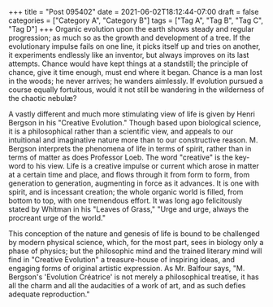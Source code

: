+++
title = "Post 095402"
date = 2021-06-02T18:12:44-07:00
draft = false
categories = ["Category A", "Category B"]
tags = ["Tag A", "Tag B", "Tag C", "Tag D"]
+++
Organic evolution upon the earth shows steady and regular progression; as much so as the growth and development of a tree. If the evolutionary impulse fails on one line, it picks itself up and tries on another, it experiments endlessly like an inventor, but always improves on its last attempts. Chance would have kept things at a standstill; the principle of chance, give it time enough, must end where it began. Chance is a man lost in the woods; he never arrives; he wanders aimlessly. If evolution pursued a course equally fortuitous, would it not still be wandering in the wilderness of the chaotic nebulæ?

A vastly different and much more stimulating view of life is given by Henri Bergson in his "Creative Evolution." Though based upon biological science, it is a philosophical rather than a scientific view, and appeals to our intuitional and imaginative nature more than to our constructive reason. M. Bergson interprets the phenomena of life in terms of spirit, rather than in terms of matter as does Professor Loeb. The word "creative" is the key-word to his view. Life is a creative impulse or current which arose in matter at a certain time and place, and flows through it from form to form, from generation to generation, augmenting in force as it advances. It is one with spirit, and is incessant creation; the whole organic world is filled, from bottom to top, with one tremendous effort. It was long ago felicitously stated by Whitman in his "Leaves of Grass," "Urge and urge, always the procreant urge of the world."

This conception of the nature and genesis of life is bound to be challenged by modern physical science, which, for the most part, sees in biology only a phase of physics; but the philosophic mind and the trained literary mind will find in "Creative Evolution" a treasure-house of inspiring ideas, and engaging forms of original artistic expression. As Mr. Balfour says, "M. Bergson's 'Evolution Créatrice' is not merely a philosophical treatise, it has all the charm and all the audacities of a work of art, and as such defies adequate reproduction."
